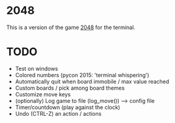 # 2048

This is a version of the game [2048](https://en.wikipedia.org/wiki/2048_(video_game))
for the terminal.


# TODO

- Test on windows
- Colored numbers (pycon 2015: 'terminal whispering')
- Automatically quit when board immobile / max value reached
- Custom boards / pick among board themes
- Customize move keys
- (optionally) Log game to file (log_move()) --> config file
- Timer/countdown (play against the clock)
- Undo (CTRL-Z) an action / actions
